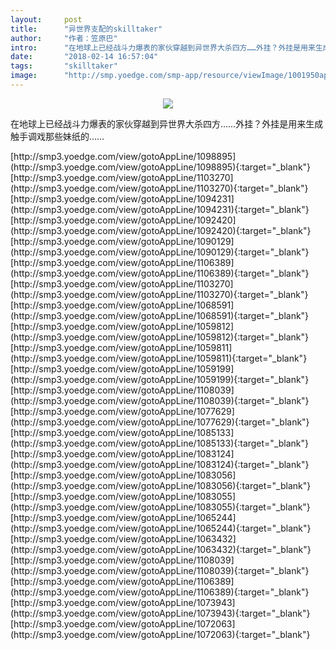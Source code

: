 ```yaml
---
layout:     post
title:      "异世界支配的skilltaker"
author:     "作者：笠原巴"
intro:      "在地球上已经战斗力爆表的家伙穿越到异世界大杀四方……外挂？外挂是用来生成触手调戏那些妹纸的……"
date:       "2018-02-14 16:57:04"
tags:       "skilltaker"
image:      "http://smp.yoedge.com/smp-app/resource/viewImage/1001950appline.png"
---
```

<div style="text-align: center">
<p><img src="http://smp.yoedge.com/smp-app/resource/viewImage/1001950appline.png"/></p>
</div>
<p class="post-meta">
<span>在地球上已经战斗力爆表的家伙穿越到异世界大杀四方……外挂？外挂是用来生成触手调戏那些妹纸的……</span>
</p>
[http://smp3.yoedge.com/view/gotoAppLine/1098895](http://smp3.yoedge.com/view/gotoAppLine/1098895){:target="_blank"}
[http://smp3.yoedge.com/view/gotoAppLine/1103270](http://smp3.yoedge.com/view/gotoAppLine/1103270){:target="_blank"}
[http://smp3.yoedge.com/view/gotoAppLine/1094231](http://smp3.yoedge.com/view/gotoAppLine/1094231){:target="_blank"}
[http://smp3.yoedge.com/view/gotoAppLine/1092420](http://smp3.yoedge.com/view/gotoAppLine/1092420){:target="_blank"}
[http://smp3.yoedge.com/view/gotoAppLine/1090129](http://smp3.yoedge.com/view/gotoAppLine/1090129){:target="_blank"}
[http://smp3.yoedge.com/view/gotoAppLine/1106389](http://smp3.yoedge.com/view/gotoAppLine/1106389){:target="_blank"}
[http://smp3.yoedge.com/view/gotoAppLine/1103270](http://smp3.yoedge.com/view/gotoAppLine/1103270){:target="_blank"}
[http://smp3.yoedge.com/view/gotoAppLine/1068591](http://smp3.yoedge.com/view/gotoAppLine/1068591){:target="_blank"}
[http://smp3.yoedge.com/view/gotoAppLine/1059812](http://smp3.yoedge.com/view/gotoAppLine/1059812){:target="_blank"}
[http://smp3.yoedge.com/view/gotoAppLine/1059811](http://smp3.yoedge.com/view/gotoAppLine/1059811){:target="_blank"}
[http://smp3.yoedge.com/view/gotoAppLine/1059199](http://smp3.yoedge.com/view/gotoAppLine/1059199){:target="_blank"}
[http://smp3.yoedge.com/view/gotoAppLine/1108039](http://smp3.yoedge.com/view/gotoAppLine/1108039){:target="_blank"}
[http://smp3.yoedge.com/view/gotoAppLine/1077629](http://smp3.yoedge.com/view/gotoAppLine/1077629){:target="_blank"}
[http://smp3.yoedge.com/view/gotoAppLine/1085133](http://smp3.yoedge.com/view/gotoAppLine/1085133){:target="_blank"}
[http://smp3.yoedge.com/view/gotoAppLine/1083124](http://smp3.yoedge.com/view/gotoAppLine/1083124){:target="_blank"}
[http://smp3.yoedge.com/view/gotoAppLine/1083056](http://smp3.yoedge.com/view/gotoAppLine/1083056){:target="_blank"}
[http://smp3.yoedge.com/view/gotoAppLine/1083055](http://smp3.yoedge.com/view/gotoAppLine/1083055){:target="_blank"}
[http://smp3.yoedge.com/view/gotoAppLine/1065244](http://smp3.yoedge.com/view/gotoAppLine/1065244){:target="_blank"}
[http://smp3.yoedge.com/view/gotoAppLine/1063432](http://smp3.yoedge.com/view/gotoAppLine/1063432){:target="_blank"}
[http://smp3.yoedge.com/view/gotoAppLine/1108039](http://smp3.yoedge.com/view/gotoAppLine/1108039){:target="_blank"}
[http://smp3.yoedge.com/view/gotoAppLine/1106389](http://smp3.yoedge.com/view/gotoAppLine/1106389){:target="_blank"}
[http://smp3.yoedge.com/view/gotoAppLine/1073943](http://smp3.yoedge.com/view/gotoAppLine/1073943){:target="_blank"}
[http://smp3.yoedge.com/view/gotoAppLine/1072063](http://smp3.yoedge.com/view/gotoAppLine/1072063){:target="_blank"}


